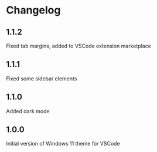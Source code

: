 # Changelog

## 1.1.2
Fixed tab margins, added to VSCode extension marketplace

## 1.1.1
Fixed some sidebar elements

## 1.1.0
Added dark mode

## 1.0.0
Initial version of Windows 11 theme for VSCode
